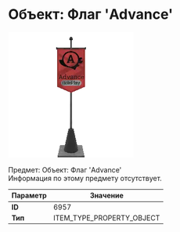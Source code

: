 # Объект: Флаг 'Advance'

![Item Image](../img/6957.webp?raw=true)

Предмет: Объект: Флаг 'Advance'<br>Информация по этому предмету отсутствует.


| Параметр | Значение |
|----------|----------|
| **ID** | 6957 |
| **Тип** | ITEM_TYPE_PROPERTY_OBJECT |

